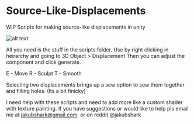 # Source-Like-Displacements
WIP Scripts for making source-like displacements in unity

![alt text](https://i.imgur.com/rOlc7aP.png)

All you need is the stuff in the scripts folder.
Use by right clicking in heirarchy and going to 3D Object > Displacement
Then you can adjust the component and click generate.

E - Move
R - Sculpt
T - Smooth

Selecting two displacements brings up a sew option to sew them together and filling holes.
(Its a bit finicky)

I need help with these scripts and need to add more like a custom shader with 
texture painting. If you have suggestions or would like to help pls email me at
jakubshark@gmail.com. or on reddit @jakubshark
